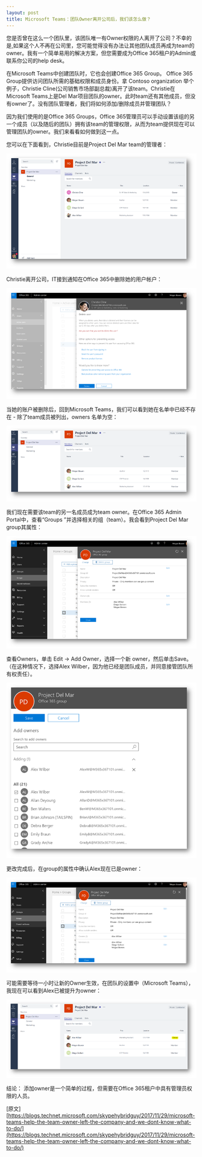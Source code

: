 ```yaml
---
layout: post
title: Microsoft Teams：团队Owner离开公司后，我们该怎么做？
---
```


您是否曾在这么一个团队里，该团队唯一有Owner权限的人离开了公司？不幸的是,如果这个人不再在公司里，您可能觉得没有办法让其他团队成员再成为team的owner。我有一个简单易用的解决方案，但您需要成为Office 365租户的Admin或联系你公司的help desk。

在Microsoft Teams中创建团队时，它也会创建Office 365 Group。 Office 365 Group提供访问团队所需的基础权限和成员身份。拿 Contoso organization 举个例子，Christie Cline(公司销售市场部副总裁)离开了该team。Christie在Microsoft Teams上是Del Mar项目团队的owner。此时team还有其他成员，但没有owner了。没有团队管理者，我们将如何添加/删除成员并管理团队？

因为我们使用的是Office 365 Groups，Office 365管理员可以手动设置该组的另一个成员（以及随后的团队）拥有该team的管理权限，从而为team提供现在可以管理团队的owner。我们来看看如何做到这一点。

您可以在下面看到，Christie目前是Project Del Mar team的管理者：

![001](../images/post20180108/001.png)

Christie离开公司，IT接到通知在Office 365中删除她的用户帐户：

![002](../images/post20180108/002.png)

当她的账户被删除后，回到Microsoft Teams，我们可以看到她在名单中已经不存在 - 除了team成员被列出，owners 名单为空：

![003](../images/post20180108/003.png)

我们现在需要该team的另一名成员成为team owner。在Office 365 Admin Portal中，查看“Groups ”并选择相关的组（team）。我会看到Project Del Mar group其属性：

![004](../images/post20180108/004.png)

查看Owners，单击 Edit -> Add Owner，选择一个新 owner，然后单击Save。 （在这种情况下，选择Alex Wilber，因为他已经是团队成员，并同意接管团队所有权责任）。

![005](../images/post20180108/005.png)

更改完成后，在group的属性中确认Alex现在已是owner：

![006](../images/post20180108/006.png)

可能需要等待一小时让新的Owner生效，在团队的设置中（Microsoft Teams），我现在可以看到Alex已被提升为owner：

![007](../images/post20180108/007.png)

结论： 添加owner是一个简单的过程，但需要在Office 365租户中具有管理员权限的人员。


\[原文\] [https://blogs.technet.microsoft.com/skypehybridguy/2017/11/29/microsoft-teams-help-the-team-owner-left-the-company-and-we-dont-know-what-to-do/](https://blogs.technet.microsoft.com/skypehybridguy/2017/11/29/microsoft-teams-help-the-team-owner-left-the-company-and-we-dont-know-what-to-do/)


